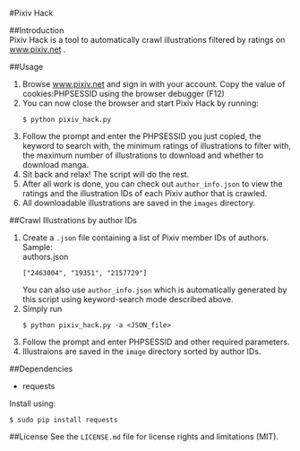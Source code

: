 #Pixiv Hack

##Introduction  
Pixiv Hack is a tool to automatically crawl illustrations filtered by ratings on www.pixiv.net .

##Usage  
1. Browse www.pixiv.net and sign in with your account. Copy the value of cookies:PHPSESSID using the browser debugger (F12)  
2. You can now close the browser and start Pixiv Hack by running:  
	```
	$ python pixiv_hack.py
	```
3. Follow the prompt and enter the PHPSESSID you just copied, the keyword to search with, the minimum ratings of illustrations to filter with, the maximum number of illustrations to download and whether to download manga.  
4. Sit back and relax! The script will do the rest.  
5. After all work is done, you can check out ```author_info.json``` to view the ratings and the illustration IDs of each Pixiv author that is crawled.  
6. All downloadable illustrations are saved in the ```images``` directory.

##Crawl Illustrations by author IDs  
1. Create a ```.json``` file containing a list of Pixiv member IDs of authors. Sample:  
	authors.json  
	```
	["2463004", "19351", "2157729"]
	```  
	You can also use ```author_info.json``` which is automatically generated by this script using keyword-search mode described above.  
2. Simply run  
	```  
	$ python pixiv_hack.py -a <JSON_file>
	```
3. Follow the prompt and enter PHPSESSID and other required parameters.  
4. Illustraions are saved in the ```image``` directory sorted by author IDs.

##Dependencies  
* requests

Install using:  
```
$ sudo pip install requests
```

##License
See the ```LICENSE.md``` file for license rights and limitations (MIT).
